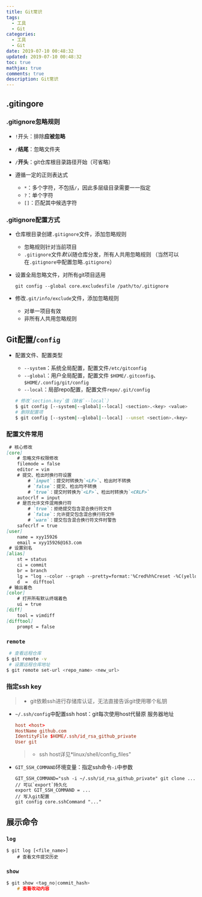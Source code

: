 ```yaml
---
title: Git常识
tags:
  - 工具
  - Git
categories:
  - 工具
  - Git
date: 2019-07-10 00:48:32
updated: 2019-07-10 00:48:32
toc: true
mathjax: true
comments: true
description: Git常识
---
```


##	.gitingore

###	.gitignore忽略规则

-	`!`开头：排除**应被忽略**

-	`/`**结尾**：忽略文件夹

-	`/`**开头**：git仓库根目录路径开始（可省略）

-	遵循一定的正则表达式
	-	`*`：多个字符，不包括`/`，因此多层级目录需要一一指定
	-	`?`：单个字符
	-	`[]`：匹配其中候选字符

###	.gitignore配置方式

-	仓库根目录创建`.gitignore`文件，添加忽略规则
	-	忽略规则针对当前项目
	-	`.gitignore`文件*默认*随仓库分发，所有人共用忽略规则
		（当然可以在`.gitignore`中配置忽略`.gitignore`）

-	设置全局忽略文件，对所有git项目适用
	```shell
	git config --global core.excludesfile /path/to/.gitignore
	```

-	修改`.git/info/exclude`文件，添加忽略规则
	-	对单一项目有效
	-	非所有人共用忽略规则

##	Git配置/`config`

-	配置文件、配置类型
	-	`--system`：系统全局配置，配置文件`/etc/gitconfig`
	-	`--global`：用户全局配置，配置文件
		`$HOME/.gitconfig`、`$HOME/.config/git/config`
	-	`--local`：局部repo配置，配置文件`repo/.git/config`

	```sh
	# 修改`section.key`值（缺省`--local`）
	$ git config [--system|--global|--local] <section>.<key> <value>
	# 删除配置项
	$ git config [--system|--global|--local] --unset <section>.<key>
	```

###	配置文件常用

```md
 # 核心修改
[core]
	# 忽略文件权限修改
	filemode = false
	editor = vim
	# 提交、检出时换行符设置
		# `input`：提交时转换为`<LF>`、检出时不转换
		# `false`：提交、检出均不转换
		# `true`：提交时转换为`<LF>`、检出时转换为`<CRLF>`
	autocrlf = input
	# 是否允许文件混用换行符
		# `true`：拒绝提交包含混合换行符文件
		# `false`：允许提交包含混合换行符文件
		# `warn`：提交包含混合换行符文件时警告
	safecrlf = true
[user]
	name = xyy15926
	email = xyy15926@163.com
 # 设置别名
[alias]
	st = status
	ci = commit
	br = branch
	lg = "log --color --graph --pretty=format:'%Cred%h%Creset -%C(yellow)%d%Creset %s %Cgreen(%cr) %C(bold blue)<%an>%Creset' --abbrev-commit"
	d  =  difftool
 # 输出着色
[color]
	# 打开所有默认终端着色
	ui = true
[diff]
	tool = vimdiff
[difftool]
	prompt = false
```

###	`remote`

```sh
 # 查看远程仓库
$ git remote -v
 # 设置远程仓库地址
$ git remote set-url <repo_name> <new_url>
```

###	指定ssh key

> - git依赖ssh进行存储库认证，无法直接告诉git使用哪个私钥

-	`~/.ssh/config`中配置ssh host：git每次使用host代替原
	服务器地址

	```conf
	host <host>
	HostName github.com
	IdentityFile $HOME/.ssh/id_rsa_github_private
	User git
	```

	> - ssh host详见*linux/shell/config_files"

-	`GIT_SSH_COMMAND`环境变量：指定ssh命令`-i`中参数

	```shell
	GIT_SSH_COMMAND="ssh -i ~/.ssh/id_rsa_github_private" git clone ...
	// 可以`export`持久化
	export GIT_SSH_COMMAND = ...
	// 写入git配置
	git config core.sshCommand "..."
	```

##	展示命令

###	`log`

```shell
$ git log [<file_name>]
	# 查看文件提交历史
```

###	`show`

```c
$ git show <tag_no|commit_hash>
	# 查看改动内容
```

